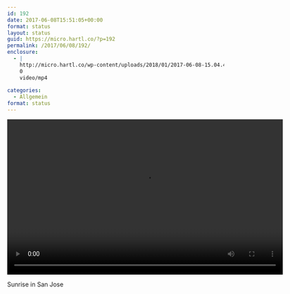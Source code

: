 ```yaml
---
id: 192
date: 2017-06-08T15:51:05+00:00
format: status
layout: status
guid: https://micro.hartl.co/?p=192
permalink: /2017/06/08/192/
enclosure:
  - |
    http://micro.hartl.co/wp-content/uploads/2018/01/2017-06-08-15.04.44-1532657930422366633_2126152.mp4
    0
    video/mp4
    
categories:
  - Allgemein
format: status
---
```

<div style="width: 640px;" class="wp-video">
  <!--[if lt IE 9]><![endif]--><video class="wp-video-shortcode" id="video-192-1" width="640" height="360" preload="metadata" controls="controls"><source type="video/mp4" src="http://micro.hartl.co/wp-content/uploads/2018/01/2017-06-08-15.04.44-1532657930422366633_2126152.mp4?_=1" />
  
  <a href="http://micro.hartl.co/wp-content/uploads/2018/01/2017-06-08-15.04.44-1532657930422366633_2126152.mp4">http://micro.hartl.co/wp-content/uploads/2018/01/2017-06-08-15.04.44-1532657930422366633_2126152.mp4</a></video>
</div>

Sunrise in San Jose